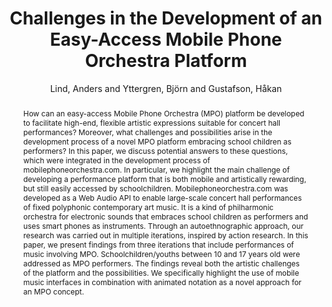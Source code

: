 ---
title: "Challenges in the Development of an Easy-Access Mobile Phone Orchestra Platform"
abstract: "How can an easy-access Mobile Phone Orchestra (MPO) platform be developed to facilitate high-end, flexible artistic expressions suitable for concert hall performances? Moreover, what challenges and possibilities arise in the development process of a novel MPO platform embracing school children as performers? In this paper, we discuss potential answers to these questions, which were integrated in the development process of mobilephoneorchestra.com. In particular, we highlight the main challenge of developing a performance platform that is both mobile and artistically rewarding, but still easily accessed by schoolchildren. Mobilephoneorchestra.com was developed as a Web Audio API to enable large-scale concert hall performances of fixed polyphonic contemporary art music. It is a kind of philharmonic orchestra for electronic sounds that embraces school children as performers and uses smart phones as instruments. Through an autoethnographic approach, our research was carried out in multiple iterations, inspired by action research. In this paper, we present findings from three iterations that include performances of music involving MPO. Schoolchildren/youths between 10 and 17 years old were addressed as MPO performers. The findings reveal both the artistic challenges of the platform and the possibilities. We specifically highlight the use of mobile music interfaces in combination with animated notation as a novel approach for an MPO concept."
address: "Barcelona, Spain"
booktitle: "Proceedings of the International Web Audio Conference"
editor: "Joglar-Ongay, Luis and Serra, Xavier and Font, Frederic and Tovstogan, Philip and Stolfi, Ariane and A. Correya, Albin and Ramires, Antonio and Bogdanov, Dmitry and Faraldo, Angel and Favory, Xavier"
month: "July"
publisher: "UPF"
series: "WAC '21"
pages: ""
id: "2021_2"
author: "Lind, Anders and Yttergren, Björn and Gustafson, Håkan "
webAuthor: "Anders Lind, Björn Yttergren, Håkan  Gustafson"
track: "Paper"
year: "2021"
tags: year2021
media: https://youtu.be/GigSl1yGmII
pdflink: "/_data/papers/pdf/2021/2021_2.pdf"
ISSN: "2663-5844"
---